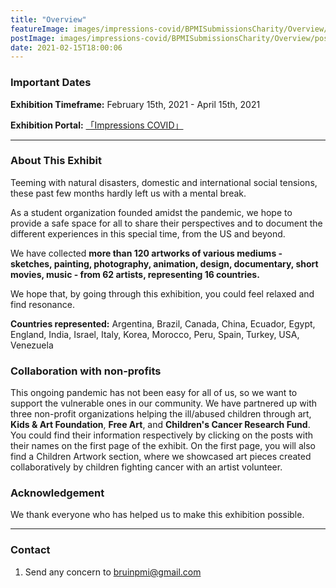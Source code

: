 ```yaml
---
title: "Overview"
featureImage: images/impressions-covid/BPMISubmissionsCharity/Overview/feature-image.png
postImage: images/impressions-covid/BPMISubmissionsCharity/Overview/post-image.png
date: 2021-02-15T18:00:06
---
```


### Important Dates

**Exhibition Timeframe:** February 15th, 2021 - April 15th, 2021  

**Exhibition Portal:** [「Impressions COVID」](https://bpmiucla.com/posts)

---

### About This Exhibit 

Teeming with natural disasters, domestic and international social tensions, these past few months hardly left us with a mental break.

As a student organization founded amidst the pandemic, we hope to provide a safe space for all to share their perspectives and to document the different experiences in this special time, from the US and beyond. 

We have collected **more than 120 artworks of various mediums - sketches, painting, photography, animation, design, documentary, short movies, music - from 62 artists, representing 16 countries.** 

We hope that, by going through this exhibition, you could feel relaxed and find resonance. 


**Countries represented:** Argentina, Brazil, Canada, China, Ecuador, Egypt, England, India, Israel, Italy, Korea, Morocco, Peru, Spain, Turkey, USA, Venezuela


### Collaboration with non-profits 
 
This ongoing pandemic has not been easy for all of us, so we want to support the vulnerable ones in our community. We have partnered up with three non-profit organizations helping the ill/abused children through art, **Kids & Art Foundation**, **Free Art**, and **Children's Cancer Research Fund**. You could find their information respectively by clicking on the posts with their names on the first page of the exhibit. On the first page, you will also find a Children Artwork section, where we showcased art pieces created collaboratively by children fighting cancer with an artist volunteer. 


### Acknowledgement

We thank everyone who has helped us to make this exhibition possible.  

---

### Contact

1. Send any concern to bruinpmi@gmail.com 






